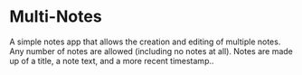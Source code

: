 # Multi-Notes
A simple notes app that allows the creation and editing of multiple notes. Any number of notes are allowed (including no notes at all). Notes are made up of a title, a note text, and a more recent timestamp..
